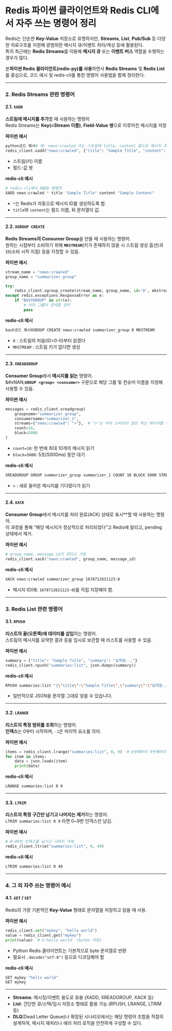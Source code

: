 # Redis 파이썬 클라이언트와 Redis CLI에서 자주 쓰는 명령어 정리

Redis는 단순한 **Key-Value** 저장소로 유명하지만, **Streams**, **List**, **Pub/Sub** 등 다양한 자료구조를 지원해 광범위한 메시지 큐/이벤트 처리/캐싱 등에 활용된다.\
특히 최근에는 **Redis Streams**를 이용해 **메시지 큐** 또는 **이벤트 버스** 역할을 수행하는 경우가 많다.

본**파이썬 Redis 클라이언트(redis-py)를 사용**하면서 **Redis Streams** 및 **Redis List**를 중심으로, 코드 예시 및 redis-cli를 통한 명령어 사용법을 함께 정리한다.

***

### 2. Redis Streams 관련 명령어

#### 2.1. `XADD`

**스트림에 메시지를 추가**할 때 사용하는 명령어\
Redis Streams는 **Key(=Stream 이름)**, **Field-Value 쌍**으로 이루어진 메시지를 저장

**파이썬 예시**

```python
python코드 복사# 예: news:crawled 라는 스트림에 title, content 필드로 메시지 추가
redis_client.xadd("news:crawled", {"title": "Sample Title", "content": "Sample Content"})
```

* 스트림(키) 이름
* 필드-값 쌍

**redis-cli 예시**

```bash
# redis-cli에서 XADD 명령어
XADD news:crawled * title "Sample Title" content "Sample Content"
```

* `*`는 Redis가 자동으로 메시지 ID를 생성하도록 함.
* `title`와 `content`는 필드 이름, 뒤 문자열이 값.

***

#### 2.2. `XGROUP CREATE`

**Redis Streams의 Consumer Group**을 만들 때 사용하는 명령어.\
원하는 시점부터 소비하기 위해 **`MKSTREAM`**(키가 존재하지 않을 시 스트림 생성 옵션)과 `ID`(소비 시작 지점) 등을 지정할 수 있음.

**파이썬 예시**

```python
stream_name = "news:crawled"
group_name = "summarizer_group"

try:
    redis_client.xgroup_create(stream_name, group_name, id='0', mkstream=True)
except redis.exceptions.ResponseError as e:
    if "BUSYGROUP" in str(e):
        # 이미 그룹이 존재할 경우
        pass
```

**redis-cli 예시**

```bash
bash코드 복사XGROUP CREATE news:crawled summarizer_group 0 MKSTREAM
```

* `0` : 스트림의 처음(ID=0-0)부터 읽겠다
* `MKSTREAM` : 스트림 키가 없다면 생성

***

#### 2.3. `XREADGROUP`

**Consumer Group**에서 **메시지를 읽는** 명령어.\
&#xNAN;**`GROUP <group> <consumer>`** 구문으로 해당 그룹 및 컨슈머 이름을 지정해 사용할 수 있음.

**파이썬 예시**

```python
messages = redis_client.xreadgroup(
    groupname="summarizer_group",
    consumername="summarizer_1",
    streams={"news:crawled": ">"},  # ">"는 아직 소비되지 않은 최신 메시지를 의미
    count=10,
    block=5000
)
```

* `count=10`: 한 번에 최대 10개의 메시지 읽기
* `block=5000`: 5초(5000ms) 동안 대기

**redis-cli 예시**

```bash
XREADGROUP GROUP summarizer_group summarizer_1 COUNT 10 BLOCK 5000 STREAMS news:crawled >
```

* `>` : 새로 들어온 메시지를 기다렸다가 읽기

***

#### 2.4. `XACK`

**Consumer Group**에서 메시지를 처리 완료(ACK) 상태로 표시\*\*할 때 사용하는 명령어.\
이 과정을 통해 “해당 메시지가 정상적으로 처리되었다”고 Redis에 알리고, pending 상태에서 제거.

**파이썬 예시**

```python
# group_name, message_id가 있다고 가정
redis_client.xack("news:crawled", group_name, message_id)
```

**redis-cli 예시**

```bash
XACK news:crawled summarizer_group 1678712621123-0
```

* 메시지 ID(예: `1678712621123-0`)를 직접 지정해야 함.

***

### 3. Redis List 관련 명령어

#### 3.1. `RPUSH`

**리스트의 끝(오른쪽)에 데이터를 삽입**하는 명령어.\
스트림의 메시지를 요약한 결과 등을 임시로 보관할 때 리스트를 사용할 수 있음.

**파이썬 예시**

```python
summary = {"title": "Sample Title", "summary": "요약문..."}
redis_client.rpush("summaries:list", json.dumps(summary))
```

**redis-cli 예시**

```bash
RPUSH summaries:list "{\"title\":\"Sample Title\",\"summary\":\"요약문...\"}"
```

* 일반적으로 JSON을 문자열 그대로 넣을 수 있습니다.

***

#### 3.2. `LRANGE`

**리스트의 특정 범위를 조회**하는 명령어.\
**인덱스**는 0부터 시작하며, `-1`은 마지막 요소를 의미.

**파이썬 예시**

```python
items = redis_client.lrange("summaries:list", 0, 9)  # 0번째부터 9번째까지 (총 10개)
for item in items:
    data = json.loads(item)
    print(data)
```

**redis-cli 예시**

```bash
LRANGE summaries:list 0 9
```

***

#### 3.3. `LTRIM`

**리스트의 특정 구간만 남기고 나머지는 제거**하는 명령어.\
`LTRIM summaries:list 0 9` 라면 0\~9번 인덱스만 남김.

**파이썬 예시**

```python
# 0~49번 인덱스를 남기고 나머지 삭제
redis_client.ltrim("summaries:list", 0, 49)
```

**redis-cli 예시**

```bash
LTRIM summaries:list 0 49
```

***

### 4. 그 외 자주 쓰는 명령어 예시

#### 4.1. `GET` / `SET`

Redis의 가장 기본적인 **Key-Value** 형태로 문자열을 저장하고 읽을 때 사용.

**파이썬 예시**

```python
redis_client.set("mykey", "hello world")
value = redis_client.get("mykey")
print(value)  # b'hello world' (bytes 타입)
```

* Python Redis 클라이언트는 기본적으로 byte 문자열로 반환
* 필요시 `.decode("utf-8")` 등으로 디코딩해야 함

**redis-cli 예시**

```bash
SET mykey "hello world"
GET mykey
```

***



* **Streams**: 메시징/이벤트 용도로 유용 (XADD, XREADGROUP, XACK 등)
* **List**: 간단한 큐/스택/임시 저장소 형태로 활용 가능 (RPUSH, LRANGE, LTRIM 등)
* **DLQ**(Dead Letter Queue)나 확장된 시나리오에서는 해당 명령어 조합을 적절히 설계하여, 메시지 재처리나 에러 처리 로직을 안전하게 구성할 수 있다.
